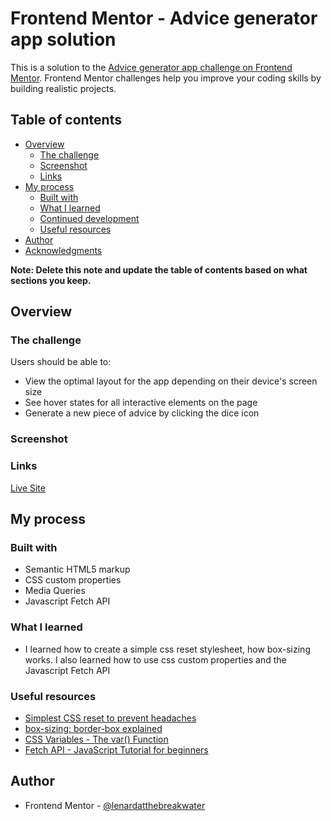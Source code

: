 # Frontend Mentor - Advice generator app solution

This is a solution to the [Advice generator app challenge on Frontend Mentor](https://www.frontendmentor.io/challenges/advice-generator-app-QdUG-13db). Frontend Mentor challenges help you improve your coding skills by building realistic projects.

## Table of contents

- [Overview](#overview)
  - [The challenge](#the-challenge)
  - [Screenshot](#screenshot)
  - [Links](#links)
- [My process](#my-process)
  - [Built with](#built-with)
  - [What I learned](#what-i-learned)
  - [Continued development](#continued-development)
  - [Useful resources](#useful-resources)
- [Author](#author)
- [Acknowledgments](#acknowledgments)

**Note: Delete this note and update the table of contents based on what sections you keep.**

## Overview

### The challenge

Users should be able to:

- View the optimal layout for the app depending on their device's screen size
- See hover states for all interactive elements on the page
- Generate a new piece of advice by clicking the dice icon

### Screenshot



### Links

[Live Site]()

## My process

### Built with

- Semantic HTML5 markup
- CSS custom properties
- Media Queries
- Javascript Fetch API


### What I learned

- I learned how to create a simple css reset stylesheet, how box-sizing works. I also learned how to use css custom properties and the Javascript Fetch API 


### Useful resources

- [Simplest CSS reset to prevent headaches](https://youtube.com/shorts/2lyDv0wOQuQ?feature=shared)
- [box-sizing: border-box explained](https://youtu.be/WlGQdgy-M6w?feature=shared)
- [CSS Variables - The var() Function](https://www.w3schools.com/css/css3_variables.asp)
- [Fetch API - JavaScript Tutorial for beginners](https://youtu.be/ubw2hdQIl4E?feature=shared)

## Author

- Frontend Mentor - [@lenardatthebreakwater](https://www.frontendmentor.io/profile/lenardatthebreakwater)
